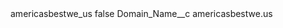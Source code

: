 <?xml version="1.0" encoding="UTF-8"?>
<CustomMetadata xmlns="http://soap.sforce.com/2006/04/metadata" xmlns:xsi="http://www.w3.org/2001/XMLSchema-instance" xmlns:xsd="http://www.w3.org/2001/XMLSchema">
    <label>americasbestwe_us</label>
    <protected>false</protected>
    <values>
        <field>Domain_Name__c</field>
        <value xsi:type="xsd:string">americasbestwe.us</value>
    </values>
</CustomMetadata>
